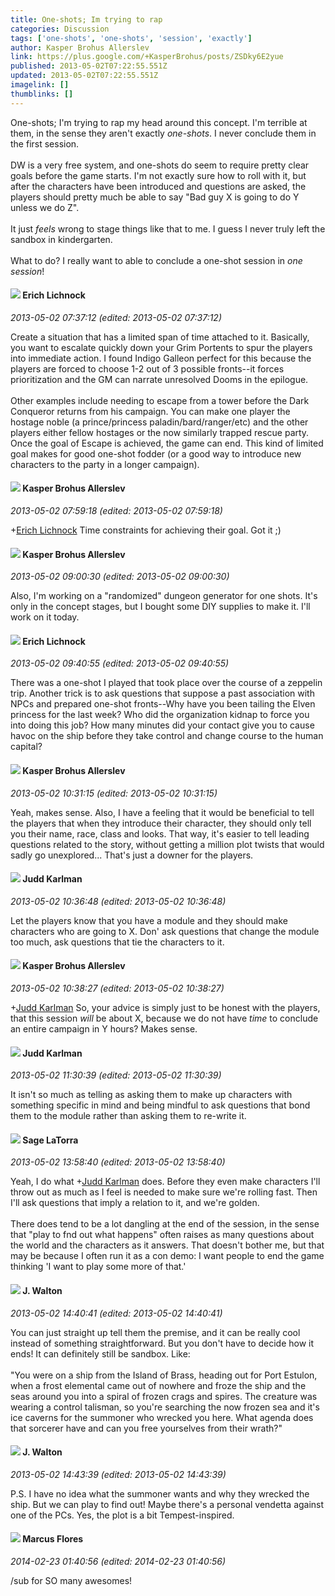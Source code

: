 ```yaml
---
title: One-shots; Im trying to rap
categories: Discussion
tags: ['one-shots', 'one-shots', 'session', 'exactly']
author: Kasper Brohus Allerslev
link: https://plus.google.com/+KasperBrohus/posts/ZSDky6E2yue
published: 2013-05-02T07:22:55.551Z
updated: 2013-05-02T07:22:55.551Z
imagelink: []
thumblinks: []
---
```


One-shots; I&#39;m trying to rap my head around this concept. I&#39;m terrible at them, in the sense they aren&#39;t exactly <i>one-shots</i>. I never conclude them in the first session.<br /><br />DW is a very free system, and one-shots do seem to require pretty clear goals before the game starts. I&#39;m not exactly sure how to roll with it, but after the characters have been introduced and questions are asked, the players should pretty much be able to say &quot;Bad guy X is going to do Y unless we do Z&quot;.<br /><br />It just <i>feels</i> wrong to stage things like that to me. I guess I never truly left the sandbox in kindergarten.<br /><br />What to do? I really want to able to conclude a one-shot session in <i>one session</i>!
<div id='comment z13myhjrikbzt3xi104ccboiarzdtj14dhs'>
  <h4><img src='{{site.baseurl}}//images/avatars/108085187393593999705_photo.jpg'> Erich Lichnock</h4>
      <p><cite>2013-05-02 07:37:12 (edited: 2013-05-02 07:37:12)</cite></p>
        <p>Create a situation that has a limited span of time attached to it. Basically, you want to escalate quickly down your Grim Portents to spur the players into immediate action. I found Indigo Galleon perfect for this because the players are forced to choose 1-2 out of 3 possible fronts--it forces prioritization and the GM can narrate unresolved Dooms in the epilogue.<br /><br />Other examples include needing to escape from a tower before the Dark Conqueror returns from his campaign. You can make one player the hostage noble (a prince/princess paladin/bard/ranger/etc) and the other players either fellow hostages or the now similarly trapped rescue party. Once the goal of Escape is achieved, the game can end. This kind of limited goal makes for good one-shot fodder (or a good way to introduce new characters to the party in a longer campaign).</p>
</div>
        

<div id='comment z13myhjrikbzt3xi104ccboiarzdtj14dhs'>
  <h4><img src='{{site.baseurl}}//images/avatars/110937611143261107555_photo.jpg'> Kasper Brohus Allerslev</h4>
      <p><cite>2013-05-02 07:59:18 (edited: 2013-05-02 07:59:18)</cite></p>
        <p><span class="proflinkWrapper"><span class="proflinkPrefix">+</span><a class="proflink" href="https://plus.google.com/108085187393593999705" oid="108085187393593999705">Erich Lichnock</a></span> Time constraints for achieving their goal. Got it ;)</p>
</div>
        

<div id='comment z13myhjrikbzt3xi104ccboiarzdtj14dhs'>
  <h4><img src='{{site.baseurl}}//images/avatars/110937611143261107555_photo.jpg'> Kasper Brohus Allerslev</h4>
      <p><cite>2013-05-02 09:00:30 (edited: 2013-05-02 09:00:30)</cite></p>
        <p>Also, I&#39;m working on a &quot;randomized&quot; dungeon generator for one shots. It&#39;s only in the concept stages, but I bought some DIY supplies to make it. I&#39;ll work on it today.</p>
</div>
        

<div id='comment z13myhjrikbzt3xi104ccboiarzdtj14dhs'>
  <h4><img src='{{site.baseurl}}//images/avatars/108085187393593999705_photo.jpg'> Erich Lichnock</h4>
      <p><cite>2013-05-02 09:40:55 (edited: 2013-05-02 09:40:55)</cite></p>
        <p>There was a one-shot I played that took place over the course of a zeppelin trip. Another trick is to ask questions that suppose a past association with NPCs and prepared one-shot fronts--Why have you been tailing the Elven princess for the last week? Who did the organization kidnap to force you into doing this job? How many minutes did your contact give you to cause havoc on the ship before they take control and change course to the human capital?</p>
</div>
        

<div id='comment z13myhjrikbzt3xi104ccboiarzdtj14dhs'>
  <h4><img src='{{site.baseurl}}//images/avatars/110937611143261107555_photo.jpg'> Kasper Brohus Allerslev</h4>
      <p><cite>2013-05-02 10:31:15 (edited: 2013-05-02 10:31:15)</cite></p>
        <p>Yeah, makes sense. Also, I have a feeling that it would be beneficial to tell the players that when they introduce their character, they should only tell you their name, race, class and looks. That way, it&#39;s easier to tell leading questions related to the story, without getting a million plot twists that would sadly go unexplored... That&#39;s just a downer for the players.</p>
</div>
        

<div id='comment z13myhjrikbzt3xi104ccboiarzdtj14dhs'>
  <h4><img src='{{site.baseurl}}//images/avatars/115387740151103410877_photo.jpg'> Judd Karlman</h4>
      <p><cite>2013-05-02 10:36:48 (edited: 2013-05-02 10:36:48)</cite></p>
        <p>Let the players know that you have a module and they should make characters who are going to X. Don&#39; ask questions that change the module too much, ask questions that tie the characters to it.</p>
</div>
        

<div id='comment z13myhjrikbzt3xi104ccboiarzdtj14dhs'>
  <h4><img src='{{site.baseurl}}//images/avatars/110937611143261107555_photo.jpg'> Kasper Brohus Allerslev</h4>
      <p><cite>2013-05-02 10:38:27 (edited: 2013-05-02 10:38:27)</cite></p>
        <p><span class="proflinkWrapper"><span class="proflinkPrefix">+</span><a class="proflink" href="https://plus.google.com/115387740151103410877" oid="115387740151103410877">Judd Karlman</a></span> So, your advice is simply just to be honest with the players, that this session <i>will</i> be about X, because we do not have <i>time</i> to conclude an entire campaign in Y hours? Makes sense.</p>
</div>
        

<div id='comment z13myhjrikbzt3xi104ccboiarzdtj14dhs'>
  <h4><img src='{{site.baseurl}}//images/avatars/115387740151103410877_photo.jpg'> Judd Karlman</h4>
      <p><cite>2013-05-02 11:30:39 (edited: 2013-05-02 11:30:39)</cite></p>
        <p>It isn&#39;t so much as telling as asking them to make up characters with something specific in mind and being mindful to ask questions that bond them to the module rather than asking them to re-write it.</p>
</div>
        

<div id='comment z13myhjrikbzt3xi104ccboiarzdtj14dhs'>
  <h4><img src='{{site.baseurl}}//images/avatars/117415966179711277938_photo.jpg'> Sage LaTorra</h4>
      <p><cite>2013-05-02 13:58:40 (edited: 2013-05-02 13:58:40)</cite></p>
        <p>Yeah, I do what <span class="proflinkWrapper"><span class="proflinkPrefix">+</span><a class="proflink" href="https://plus.google.com/115387740151103410877" oid="115387740151103410877">Judd Karlman</a></span> does. Before they even make characters I&#39;ll throw out as much as I feel is needed to make sure we&#39;re rolling fast. Then I&#39;ll ask questions that imply a relation to it, and we&#39;re golden.<br /><br />There does tend to be a lot dangling at the end of the session, in the sense that &quot;play to fnd out what happens&quot; often raises as many questions about the world and the characters as it answers. That doesn&#39;t bother me, but that may be because I often run it as a con demo: I want people to end the game thinking &#39;I want to play some more of that.&#39;</p>
</div>
        

<div id='comment z13myhjrikbzt3xi104ccboiarzdtj14dhs'>
  <h4><img src='{{site.baseurl}}//images/avatars/111694100408744715863_photo.jpg'> J. Walton</h4>
      <p><cite>2013-05-02 14:40:41 (edited: 2013-05-02 14:40:41)</cite></p>
        <p>You can just straight up tell them the premise, and it can be really cool instead of something straightforward. But you don&#39;t have to decide how it ends! It can definitely still be sandbox. Like:<br /><br />&quot;You were on a ship from the Island of Brass, heading out for Port Estulon, when a frost elemental came out of nowhere and froze the ship and the seas around you into a spiral of frozen crags and spires. The creature was wearing a control talisman, so you&#39;re searching the now frozen sea and it&#39;s ice caverns for the summoner who wrecked you here. What agenda does that sorcerer have and can you free yourselves from their wrath?&quot;</p>
</div>
        

<div id='comment z13myhjrikbzt3xi104ccboiarzdtj14dhs'>
  <h4><img src='{{site.baseurl}}//images/avatars/111694100408744715863_photo.jpg'> J. Walton</h4>
      <p><cite>2013-05-02 14:43:39 (edited: 2013-05-02 14:43:39)</cite></p>
        <p>P.S. I have no idea what the summoner wants and why they wrecked the ship. But we can play to find out! Maybe there&#39;s a personal vendetta against one of the PCs. Yes, the plot is a bit Tempest-inspired.</p>
</div>
        

<div id='comment z13myhjrikbzt3xi104ccboiarzdtj14dhs'>
  <h4><img src='{{site.baseurl}}//images/avatars/105474909207745150945_photo.jpg'> Marcus Flores</h4>
      <p><cite>2014-02-23 01:40:56 (edited: 2014-02-23 01:40:56)</cite></p>
        <p>/sub for SO many awesomes!</p>
</div>
        